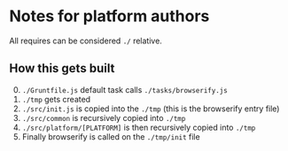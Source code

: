 # Notes for platform authors

All requires can be considered `./` relative. 

## How this gets built

0. `./Gruntfile.js` default task calls `./tasks/browserify.js`
1. `./tmp` gets created
2. `./src/init.js` is copied into the `./tmp` (this is the browserify entry file)
3. `./src/common` is recursively copied into `./tmp`
4. `./src/platform/[PLATFORM]` is then recursively copied into `./tmp`
5. Finally browserify is called on the `./tmp/init` file
